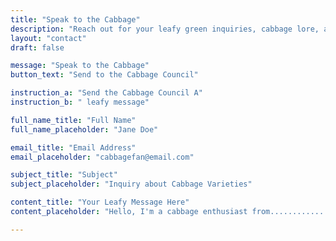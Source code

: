 ```yaml
---
title: "Speak to the Cabbage"
description: "Reach out for your leafy green inquiries, cabbage lore, and more."
layout: "contact"
draft: false

message: "Speak to the Cabbage"
button_text: "Send to the Cabbage Council"

instruction_a: "Send the Cabbage Council A"
instruction_b: " leafy message"

full_name_title: "Full Name"
full_name_placeholder: "Jane Doe"

email_title: "Email Address"
email_placeholder: "cabbagefan@email.com"

subject_title: "Subject"
subject_placeholder: "Inquiry about Cabbage Varieties"

content_title: "Your Leafy Message Here"
content_placeholder: "Hello, I'm a cabbage enthusiast from.............."

---
```


